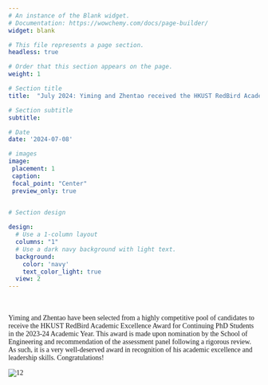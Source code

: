 ```yaml
---
# An instance of the Blank widget.
# Documentation: https://wowchemy.com/docs/page-builder/
widget: blank

# This file represents a page section.
headless: true

# Order that this section appears on the page.
weight: 1

# Section title
title:  "July 2024: Yiming and Zhentao received the HKUST RedBird Academic Excellence Award"

# Section subtitle
subtitle:

# Date
date: '2024-07-08'

# images
image:
 placement: 1
 caption: 
 focal_point: "Center"
 preview_only: true
  

# Section design

design:
  # Use a 1-column layout
  columns: "1"
  # Use a dark navy background with light text.
  background:
    color: 'navy'
    text_color_light: true
  view: 2
---
```


<!--more-->

<br />




<br />
<font face=Times New Roman>
Yiming and Zhentao have been selected from a highly competitive pool of candidates to receive the HKUST RedBird Academic Excellence Award for Continuing PhD Students in the 2023-24 Academic Year.
This award is made upon nomination by the School of Engineering and recommendation of the assessment panel following a rigorous review. As such, it is a very well-deserved award 
in recognition of his academic excellence and leadership skills. Congratulations!<br />

![12](/gallery/news/202306Zhentao/featured.png)
